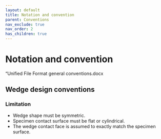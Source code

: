 ```yaml
---
layout: default
title: Notation and convention
parent: Conventions
nav_exclude: true
nav_order: 2
has_children: true
---
```


# Notation and convention

“Unified File Format general conventions.docx


## Wedge design conventions  

### Limitation
- Wedge shape must be symmetric.
- Specimen contact surface must be flat or cylindrical.
- The wedge contact face is assumed to exactly match the specimen surface.
